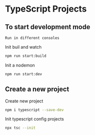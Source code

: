 # TypeScript Projects

## To start development mode

`Run in different consoles`

Init buil and watch

```bash
npm run start:build
```

Init a nodemon

```bash
npm run start:dev
```

## Create a new project

Create new project

```bash
npm i typescript --save-dev
```

Init typescript config projects

```bash
npx tsc --init
```
